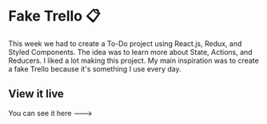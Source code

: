 # Fake Trello 📋

This week we had to create a To-Do project using React.js, Redux, and Styled Components. The idea was to learn more about State, Actions, and Reducers. I liked a lot making this project. My main inspiration was to create a fake Trello because it's something I use every day.

## View it live

You can see it here ---> 
